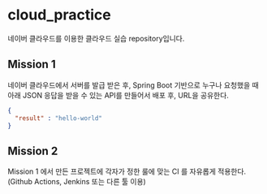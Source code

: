 # cloud_practice
네이버 클라우드를 이용한 클라우드 실습 repository입니다.

## Mission 1
네이버 클라우드에서 서버를 발급 받은 후, Spring Boot 기반으로 누구나 요청했을 때 아래 JSON 응답을 받을 수 있는 API를 만들어서 배포 후, URL을 공유한다.

```json
{
  "result" : "hello-world"
}
```

## Mission 2
Mission 1 에서 만든 프로젝트에 각자가 정한 룰에 맞는 CI 를 자유롭게 적용한다. (Github Actions, Jenkins 또는 다른 툴 이용)


